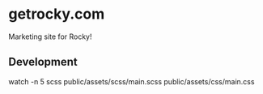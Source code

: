 # getrocky.com
Marketing site for Rocky!

## Development
watch -n 5 scss public/assets/scss/main.scss public/assets/css/main.css
